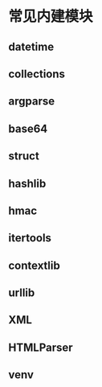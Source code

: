 # 常见内建模块

## datetime

## collections

## argparse

## base64

## struct

## hashlib

## hmac

## itertools

## contextlib

## urllib

## XML

## HTMLParser

## venv